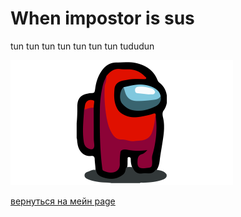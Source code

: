# When impostor is sus
tun tun tun tun tun tun tun tududun

![](assets/amogus.png)

[вернуться на мейн page](START_PAGE.md)